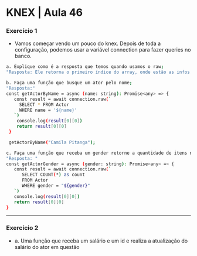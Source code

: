 # KNEX | Aula 46

### Exercício 1
* Vamos começar vendo um pouco do knex. Depois de toda a configuração, podemos usar a variável connection para fazer queries no banco. 
```sh
a. Explique como é a resposta que temos quando usamos o raw; 
"Resposta: Ele retorna o primeiro índice do array, onde estão as infos relacionadas ao id."
```

```sh
b. Faça uma função que busque um ator pelo nome;
"Resposta:"
const getActorByName = async (name: string): Promise<any> => {
   const result = await connection.raw(`
     SELECT * FROM Actor 
     WHERE name = '${name}'
   `)
    console.log(result[0][0])
    return result[0][0]
 }

 getActorByName("Camila Pitanga");
```

```sh
c. Faça uma função que receba um gender retorne a quantidade de itens na tabela Actor com esse gender. Para atrizes, female e para atores male.;
"Resposta: "
const getActorGender = async (gender: string): Promise<any> => {
   const result = await connection.raw(`
      SELECT COUNT(*) as count 
      FROM Actor
      WHERE gender = "${gender}"
   `)
   console.log(result[0][0])
   return result[0][0]
}
```

-------------------------------------------------------------------

### Exercício 2
* a. Uma função que receba um salário e um id e realiza a atualização do salário do ator em questão
```sh

```


